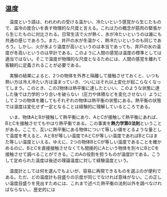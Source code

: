 ## 温度

　温度という語は、われわれの受ける温かい、冷たいという感覚から生じたもので、温冷の度合いを表す物理的な尺度と言える。これは力の概念が筋肉の緊張から生じたものに対比される。日常生活で火が熱く、氷が冷たいというのは誰にも共通の感じであろう。また、井戸の水が冬温かく、熱冷たいというのも同じであろう。しかし、火が氷より温度が高いというのは本当であっても、井戸の水の温度が冬高いというのは早計である。このように人間の感覚は温度の標準としては適当ではない。そこで温度が物理的な尺度となるためには、人間の感覚を離れて客観的に定義されることが必要である。

　実験の結果によると、2つの物体を外界と隔離して接触させておくと、いつも熱い方は冷え冷たい方は温まっていき、ついにはそれ以上変化が起こらなくなってしまう。このとき、この2物体は熱平衡に達したといい、このような状態に達した後では力学的つり合いを破らない（圧力や体積などを変化させない）ようにして２つの物体を離してもそれぞれの物体は熱平衡の状態にある。熱平衡の状態では温度は変化せず一定となることは経験的に理解しているところである。

　いま、物体AとBが接触して熱平衡にあり、AとCが接触して熱平衡にあれば、BとCを接触させてもやはり熱平衡である。この事実を**熱力学第0法則**ということがある。ここで、互いに熱平衡にある物体について等しい値をとるような量として温度を考えると、AとBが等しい温度でAとCが等しい温度であればBとCはまた等しい温度といえる。ゆえに、2つの物体BとCが等しい温度であることを確かめるのに、BとCを直接接触させなくても間接的にAという物体を別々にBとCを接触させて調べることができる。このAの役割を担うものが温度計である。こうして定められた温度は後述の理論温度に対して経験温度という。

　温度計としては何を選んでもよいが、容易に再現できるものを選ぶのが便利である。ただ、どの温度計も目盛りの示度が同じでなければ意味がない。この正しい温度目盛りを見出すためには、これまで述べた熱平衡の法則以外を調べなければならない。、歴史的には